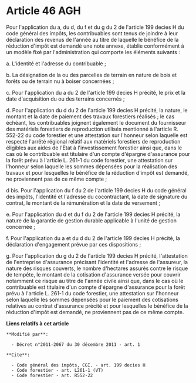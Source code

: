 # Article 46 AGH

Pour l'application du a, du d, du f et du g du 2 de l'article 199 decies H du code général des impôts, les contribuables sont
tenus de joindre à leur déclaration des revenus de l'année au titre de laquelle le bénéfice de la réduction d'impôt est
demandé une note annexe, établie conformément à un modèle fixé par l'administration qui comporte les éléments suivants : 

a. L'identité et l'adresse du contribuable ; 

b. La désignation de la ou des parcelles de terrain en nature de bois et forêts ou de terrain nu à boiser concernées ; 

c. Pour l'application du a du 2 de l'article 199 decies H précité, le prix et la date d'acquisition du ou des terrains
concernés ; 

d. Pour l'application du d du 2 de l'article 199 decies H précité, la nature, le montant et la date de paiement des travaux
forestiers réalisés ; le cas échéant, les contribuables joignent également le document du fournisseur des matériels
forestiers de reproduction utilisés mentionné à l'article R. 552-22 du code forestier et une attestation sur l'honneur selon
laquelle est respecté l'arrêté régional relatif aux matériels forestiers de reproduction éligibles aux aides de l'Etat à
l'investissement forestier ainsi que, dans le cas où le contribuable est titulaire d'un compte d'épargne d'assurance pour la
forêt prévu à l'article L. 261-1 du code forestier, une attestation sur l'honneur selon laquelle les sommes dépensées pour la
réalisation des travaux et pour lesquelles le bénéfice de la réduction d'impôt est demandé, ne proviennent pas de ce même
compte ; 

d bis. Pour l'application du f du 2 de l'article 199 decies H du code général des impôts, l'identité et l'adresse du
cocontractant, la date de signature du contrat, le montant de la rémunération et la date de versement ; 

e. Pour l'application du d et du f du 2 de l'article 199 decies H précité, la nature de la garantie de gestion durable
applicable à l'unité de gestion concernée ; 

f. Pour l'application du a et du d du 2 de l'article 199 decies H précité, la déclaration d'engagement prévue par ces
dispositions ; 

g. Pour l'application du g du 2 de l'article 199 decies H précité, l'attestation de l'entreprise d'assurance précisant
l'identité et l'adresse de l'assureur, la nature des risques couverts, le nombre d'hectares assurés contre le risque de
tempête, le montant de la cotisation d'assurance versée pour couvrir notamment ce risque au titre de l'année civile ainsi
que, dans le cas où le contribuable est titulaire d'un compte d'épargne d'assurance pour la forêt prévu à l'article L. 261-1
du code forestier, une attestation sur l'honneur selon laquelle les sommes dépensées pour le paiement des cotisations
relatives au contrat d'assurance précité et pour lesquelles le bénéfice de la réduction d'impôt est demandé, ne proviennent
pas de ce même compte.

**Liens relatifs à cet article**

	**Modifié par**:

	  - Décret n°2011-2067 du 30 décembre 2011 - art. 1

	**Cite**:

	  - Code général des impôts, CGI. - art. 199 decies H
	  - Code forestier - art. L261-1 (VT)
	  - Code forestier - art. R552-22
